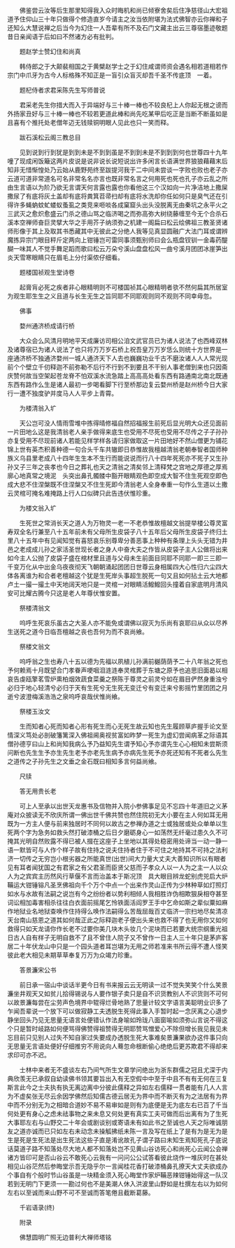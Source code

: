 <!-- { "loadSidebar": true } -->
　　佛鉴尝云汝等后生那里知得我入众时晦机和尚已倾寮舍矣后住净慈径山大宏祖道予住仰山三十年只做得个修造直岁今请主之汝当依附堪为法式佛智亦云你禅和子还知么大慧说禅之后当今为幻住一人吾辈有所不及石门文藏主出云三尊宿墨迹敬题昔日亲闻语于后如曰不然诸方必有批判。

　　题赵学士赞幻住和尚真

　　韩侍郎之于大颠裴相国之于黄檗赵学士之于幻住咸谓师资会遇名相若道相若作宗门中爪牙为古今人标格殊不知正是一盲引众盲灭却吾千圣不传底顶　一着。

　　题杞侍者求君采陈先生写师普说

　　君采老先生你措大而入于异端好与三十棒一棒也不较良杞上人你起无根之谤而外扬家丑好与三十棒一棒也不较若更道此棒和尚先吃某甲后吃正是当断不断虽如是且喜有个推托处老僧年迈无钱赎铜明眼人见此也只一笑而释。

　　跋石溪松云阁三教总目

　　见到说到行到犹是到到未是不到到虽是不到到未是不到到到何也世尊四十九年噇了现成闲饭簸这两片皮说是说非说长说短说出许多闲言长语满世界狼狼藉藉末后知非无惜惭惶处乃云始从鹿野苑终至跋提河我于二中间未尝谈一字败也败也老子亦云道可道非常道名可名非常名名亦言也既非常名言之何用死也死也孔子亦云乱之所由生言语以为阶乃欲无言谓天何言露也露也你看他这三个汉如向一片净洁地上撒屎撒尿了有底将灰土盖却有底将粪箕苕帚扫却有底将水洗却你任如何只是臭气还在引得许多蝇蚋蚊虻蝼蚁蚤虱之类竞来咂啖各成窠窟头出头没脱离无由秦坑之永平火之三武灭之愈炽愈盛云门杀之德山骂之临济喝之而弥高弥大树绕藤缠至今无个合杀石溪本空禅师奋巨灵擘大华之手用芥子纳须弥之机建一阁扁曰松云绘佛祖三教圣贤诸师形像于其上及取其书悉藏其中无彼此之分绝人我等见真显圆融广大法门耳或谓辨魔拣异宗门眼目秤斤定两向上钳锤岂可雷同事须甄别师曰会么瓶盘钗钏一金毒药醍醐一味其人不觉手舞足蹈而歌曰松云万朵兮溪山盘盘松风一曲兮溪月团团冰崖笋出炎天雪寒眼睛只在眉毛上分付渠侬仔细看。

　　题楼国祯观生堂诗卷

　　起膏肓必死之疾者非心眼精明则不可楼国祯其心眼精明者欤不然何扁其所居室为观生耶生生之义且道与长生无生之旨同耶不同耶观则同不观则不同幸毋忽。

　　佛事

　　婺州通济桥成请行桥

　　大众会么风清月明地平天成廉访司相公洎文武官员已为诸人说法了也西峰双林及诸尊宿已为诸人说法了也只将万万岁石桥上祝吾皇万万岁恁么则统十方世界是一座通济桥不独通济婺州一城人通济天下人去也巍巍功业千古不磨汝诸人人人常光现前个个壁立千仞释迦不前弥勒不后行不行到不到要且不干别人事老僧到来也只因斋庆赞何故当空架起苍龙脊不怕双溪水流急踏上高高高处看东西有路通南北南北既通东西有路作么生是诸人最初一步喝看脚下行至桥那边复云婺州桥是赵州桥今日大家行一遭不独度驴并度马人人平步上青霄。

　　为楼清翁入圹

　　天公岂可没人情雨雪堆中拣得晴修福自然招福报生前死后显光明大众还见面前一片田地么这是我清翁老人亲手做得来底生也受用不尽死也受用不尽传之子子孙孙亦复受用不尽现前诸人若能见样学样各请归家做取这一片田地好不然山僧更为铺花锦上世有英杰积善种德一句合头千车共辙即日恭惟故我檀越清翁老朝奉智者国师种族义乌县里老成八十四年生生本不生行而能说说而行八十四年死死亦不死子又生孙孙又子三年之丧孝也今日之葬礼也天之清翁之清矣邻上清释梵之宫地之厚德之厚焉廓心地真常之境泥　头突出鼻孔髑髅中豁开眼睛观色即空成大智不住生死观空即色成大悲不住涅槃既不住涅槃又不住生死即今清翁老人全身奉重一句作么生道以土撒云灵棺可掩名难掩路上行人口似碑只此告违伏惟珍重。

　　为楼文翁入圹

　　生死世之常消长天之道人为万物灵一老一不老恭惟故檀越文翁提举楼公尊灵富寿双全名行兼至八十五年前未有父母所生皮袋子八十五年后父母所生皮袋子终归土里八十五年中有见闻知觉有喜怒哀乐别尊卑分善恶事上种种有条理上头头无错为井邑之老成成儿孙之家活圣世现长者之身人中奋大夫之作皆从皮袋子主人公做将出来如今主人公抛了皮袋子盛在棺材里且道与父母未生前面目同耶不同耶一即三三即一千变万化从中出金乌夜夜彻天飞朝朝涌起团团日世尊云身相属四大心性归六尘四大体各离谁为和合者老檀越这个犹是生死岸头事超生脱死一句又且如何拈土云大地都卢土一撮一撮土中天地阔天地只是一灵棺一对眼睛活鱍鱍回头撞着自家底明月清风安可比耀古腾今只这是老人年尊伏惟安置。

　　祭楼清翁文

　　呜呼生死哀乐虽古之大圣人亦不能免或谓佛以寂灭为乐尚有哀耶曰从众以尽养生送死之道今日临吾檀越之丧也吾何为而不哀尚飨。

　　祭楼文翁文

　　呜呼翁之生也寿八十五以德为先福以夙植儿孙满前樾荫荫予二十八年翁之死也予何赖焉十月既望合门孝眷声哽咽泪涟涟奉灵棺葬于东塘之原予也追思旧面曷以相哀告虔瓯擎茗雪炉熏柏烟效蔬食菜羹之祭陈于尊灵之前灵兮如在眉目俨然身重浊兮必归于地心轻清兮必归于天有生死兮无生死无变迁兮有变迁来兮影摇竹里团团之月逝兮波澄梅溪浩浩之泉呜呼哀哉伏惟尚飨。

　　祭楼玉汝文

　　生而知者心死而知者心形有死生而心无死生故云知也先生履顾草庐握手论文至情深义笃处必剖破籓篱深入佛祖阃奥视贫富如昨梦一死生为虚幻尝闻病革之际语其僧孙德亨曰山上和尚知我病么予乃益知先生谓予知心予亦谓先生心心相知未尝斯须问断也先生生予亦生先生老予亦老先生病予亦病先生死予亦死还知有不死者么先生之道传之子孙先生之文垂之金石既曰相知多言何益尚飨。

　　尺牍

　　答无用贵长老

　　可上人至承以出世天龙惠书及信物并入院小参佛事足见不忘四十年道旧之义茅庵对众披读无不欣庆所谓一佛出世千佛共赞也然住院初无大小要在主人何如耳无用既为一方主人便与前来独居时不同何以故古之参禅办道之士或独居或处众单单以生死两个字为急务如救头然打破漆桶之后日夕磨砺身心一如荡然无纤毫过患久久不可掩其光明自然败露不得已被人掇在这座子上坐地以其得处稳密用处谛当一动一静一语一默皆可与人作个样子故有住持之说夫住持者住于不可住之地持其不可持之法利济一切传之无穷岂小根劣器之所能真世(出世)间大力量大丈夫大善知识所以有眼者见有耳者闻犹国之有君家之有父君圣而臣贤父慈而子孝众人以一人为之主一人以众人为之宾宾主历然风行草偃不言而治盖本于斯况顶　具大眼目辨龙蛇别虎兕启大炉鞴运大钳锤镕凡圣烹佛祖向千个万个中点一个出来作灵山正传为少林种草如灯照灯如水与水故有法嗣之说岂有今之纷纷者以势利相倾人我相胜诈伪相欺狠戾相夺甚至词讼相加毒害相杀往往白衣面前摇尾乞怜铁面活阎罗王手中乞命如斯之辈似粟如麻作地狱业名地狱查唤作住持得么唤作法嗣得么苦哉屈哉百丈临济一宗扫地尽矣清凉天台南山慈恩之道其如何哉正此之际释迦老子便出头来也救不得了也无用你又如何救得只如天龙请你作长老不过要你美几块木头妆几个泥块而已若要大统宗纲重光祖日古人自有样子无明自救不了且不曾住人院子又不曾作一日主人三十年只是茅庐客居二十年伏龙山中只是一个园头道者耳岂堪为无用之师若准来书所云得不遭人怪笑彼此老大相见未期草草奉复万万为众竭力珍重。

　　答景濂宋公书

　　前日承一宿山中谈话半更今日有书来报云云无明读一过不觉失笑笑个什么笑景濂坐井观天又如贫儿拾得锡说与人要作银子卖只是自不识货教别人不识货则不可何以故景濂每尝在尘劳声色境界中辊得烂骨地熟了思量计较文字语言美聪明业识多了乍闻吾辈说一个放下可以做寂静工夫透脱生死得此事入手暂时起一念厌离之心退步静坐回头乃见无思量无语言处便错认作法身喻如玲珑八面窗喻如须弥山言说不得这个只是暂时岐路如何便骂得佛赞得祖赞得无明耶赞骂憎爱心不除但增长我见我见未忘目前只见别人过失不知自家过失要成办透脱生死大事难矣景濂果欲办这件事只向无思量无言语处便好仔细推穷不用说向人蓦忽命根断偷心绝绝后更苏欺君不得却来求印可亦不迟。

　　士林中来者无不盛谈左右乃间气所生文章学问绝出为浙东群儒之冠且尤深于内典欣羡无已承叙自幼读佛书领其要旨出入有无空假中中至于中且不有有无何在三复斯言此今之士夫执有执无离边离中分彼此儒释之异如左右儒释一贯者能有几人人言为不虚矣张无尽云余因学佛然后知儒古德云居无为界中而不断灭有为之法居有为界中而不分别无为之相暗合道妙不易不易审如是则有为底便是无为底左右已百了千当何处更有身心之虑未祛事物之来未息又何处更有真实工夫可做而后出离有为了生死大事耶左右与山野交二十年会或剧谈别或寄语未有如此书之至诚也人天之际唯诚朋友之道亦诚而已只如左右未动念未操觚拂纸未陈一言及写在纸上了是有为是无为是生是死是生死法是出生死法这些子直是淆讹故孔子谓子路曰未知生焉知死孔子底说话莫道子路不知落处尽大地人都不知落处岂不见黄山谷访死心和尚死心云闻公会禅诸方皆印可是否山谷云不敢死心云我有一问问公公试答看彼此烧作一堆灰时在甚处相见山谷茫然后参晦堂示吾无隐乎尔一言闻桂花香打破漆桶鼻孔撩天大丈夫欲成办个事自有个般时节山谷虽是一块精金须入死心晦堂作家炉鞴恶辣钳锤始得这一队汉若到无明门下更须一一勘过何也不是美潮人休入洪波里山野如是杜撰左右以为如何左右以至诚而来山野不可不至诚而答笔倦且截断葛藤。

　　千岩语录(终)

　　附录

　　佛慧圆明广照无边普利大禅师塔铭

